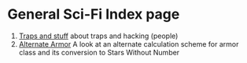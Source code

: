 # General Sci-Fi Index page

1. [Traps and stuff](./traps-and-shit.md) about traps and hacking (people)
2. [Alternate Armor](./alternate-armor.md) A look at an alternate calculation scheme for armor class and its conversion to Stars Without Number
